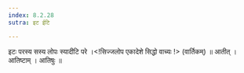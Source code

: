 ```yaml
---
index: 8.2.28
sutra: इट ईटि

---
```

 इटः परस्य सस्य लोपः स्यादीटि परे ।<!सिज्जलोप एकादेशे सिद्धो वाच्यः !> (वार्तिकम्) ॥ आतीत् । आतिष्टाम् । आतिषुः ॥